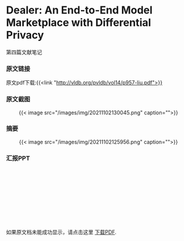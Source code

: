 # Dealer: An End-to-End Model Marketplace with Differential Privacy


第四篇文献笔记
<!--more-->

### 原文链接

原文pdf下载:{{<link "http://vldb.org/pvldb/vol14/p957-liu.pdf">}}

### 原文截图


<center>{{< image src="/images/img/20211102130045.png" caption="">}}</center>


### 摘要

<center>{{< image src="/images/img/20211102125956.png" caption="">}}</center>

### 汇报PPT

<object data="https://jokerzhangimg.oss-cn-beijing.aliyuncs.com/pdf/20211101.pdf" type="application/pdf" width="100%" height= "700px">
    <embed src="https://jokerzhangimg.oss-cn-beijing.aliyuncs.com/pdf/20211101.pdf">
        <p>如果原文档未能成功显示，请点击这里 <a href="https://jokerzhangimg.oss-cn-beijing.aliyuncs.com/pdf/20211101.pdf">下载PDF</a>.</p>
    </embed>
</object>

